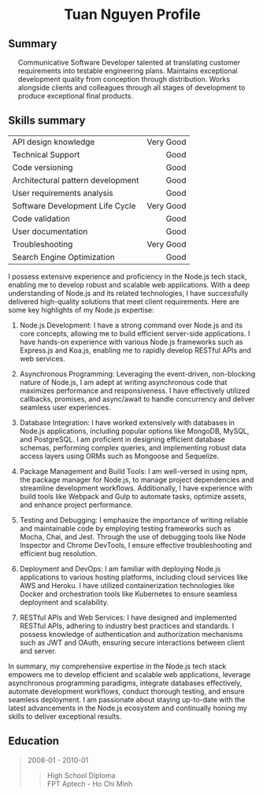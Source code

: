 <h1 align="center">Tuan Nguyen Profile</h1>

<h2>Summary</h2>

<div style="margin-left: 20px">
  <p>Communicative Software Developer talented at translating customer requirements into testable engineering plans. Maintains exceptional development quality from conception through distribution. Works alongside clients and colleagues through all stages of development to produce exceptional final products.
  </p>
</div>

<h2>Skills summary</h2>

|                                   |           |
| :-------------------------------- | --------: |
| API design knowledge              | Very Good |
| Technical Support                 |      Good |
| Code versioning                   |      Good |
| Architectural pattern development |      Good |
| User requirements analysis        |      Good |
| Software Development Life Cycle   | Very Good |
| Code validation                   |      Good |
| User documentation                |      Good |
| Troubleshooting                   | Very Good |
| Search Engine Optimization        |      Good |


I possess extensive experience and proficiency in the Node.js tech stack, enabling me to develop robust and scalable web applications. With a deep understanding of Node.js and its related technologies, I have successfully delivered high-quality solutions that meet client requirements. Here are some key highlights of my Node.js expertise:

1. Node.js Development: I have a strong command over Node.js and its core concepts, allowing me to build efficient server-side applications. I have hands-on experience with various Node.js frameworks such as Express.js and Koa.js, enabling me to rapidly develop RESTful APIs and web services.

2. Asynchronous Programming: Leveraging the event-driven, non-blocking nature of Node.js, I am adept at writing asynchronous code that maximizes performance and responsiveness. I have effectively utilized callbacks, promises, and async/await to handle concurrency and deliver seamless user experiences.

3. Database Integration: I have worked extensively with databases in Node.js applications, including popular options like MongoDB, MySQL, and PostgreSQL. I am proficient in designing efficient database schemas, performing complex queries, and implementing robust data access layers using ORMs such as Mongoose and Sequelize.

4. Package Management and Build Tools: I am well-versed in using npm, the package manager for Node.js, to manage project dependencies and streamline development workflows. Additionally, I have experience with build tools like Webpack and Gulp to automate tasks, optimize assets, and enhance project performance.

5. Testing and Debugging: I emphasize the importance of writing reliable and maintainable code by employing testing frameworks such as Mocha, Chai, and Jest. Through the use of debugging tools like Node Inspector and Chrome DevTools, I ensure effective troubleshooting and efficient bug resolution.

6. Deployment and DevOps: I am familiar with deploying Node.js applications to various hosting platforms, including cloud services like AWS and Heroku. I have utilized containerization technologies like Docker and orchestration tools like Kubernetes to ensure seamless deployment and scalability.

7. RESTful APIs and Web Services: I have designed and implemented RESTful APIs, adhering to industry best practices and standards. I possess knowledge of authentication and authorization mechanisms such as JWT and OAuth, ensuring secure interactions between client and server.

In summary, my comprehensive expertise in the Node.js tech stack empowers me to develop efficient and scalable web applications, leverage asynchronous programming paradigms, integrate databases effectively, automate development workflows, conduct thorough testing, and ensure seamless deployment. I am passionate about staying up-to-date with the latest advancements in the Node.js ecosystem and continually honing my skills to deliver exceptional results.

<h2>Education</h2>

> 2008-01 - 2010-01
>
> > High School Diploma</br>FPT Aptech - Ho Chi Minh

